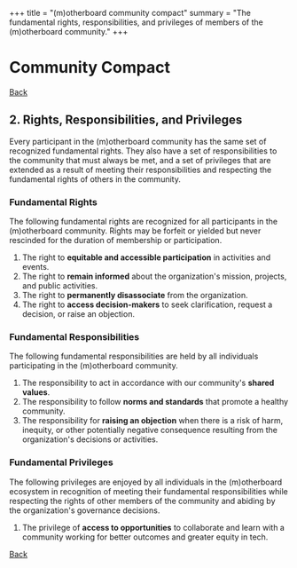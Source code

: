 +++
title = "(m)otherboard community compact"
summary = "The fundamental rights, responsibilities, and privileges of members of the (m)otherboard community."
+++

# Community Compact

[Back](/governance)

## 2\. Rights, Responsibilities, and Privileges

Every participant in the (m)otherboard community has the same set of recognized fundamental rights. They also have a set of responsibilities to the community that must always be met, and a set of privileges that are extended as a result of meeting their responsibilities and respecting the fundamental rights of others in the community.

### Fundamental Rights

The following fundamental rights are recognized for all participants in the (m)otherboard community. Rights may be forfeit or yielded but never rescinded for the duration of membership or participation.

1. The right to **equitable and accessible participation** in activities and events.
2. The right to **remain informed** about the organization's mission, projects, and public activities.
3. The right to **permanently disassociate** from the organization.
4. The right to **access decision-makers** to seek clarification, request a decision, or raise an objection.

### Fundamental Responsibilities

The following fundamental responsibilities are held by all individuals participating in the (m)otherboard community.

1. The responsibility to act in accordance with our community's **shared values**.
2. The responsibility to follow **norms and standards** that promote a healthy community.
3. The responsibility for **raising an objection** when there is a risk of harm, inequity, or other potentially negative consequence resulting from the organization's decisions or activities.

### Fundamental Privileges

The following privileges are enjoyed by all individuals in the (m)otherboard ecosystem in recognition of meeting their fundamental responsibilities while respecting the rights of other members of the community and abiding by the organization's governance decisions.

1. The privilege of **access to opportunities** to collaborate and learn with a community working for better outcomes and greater equity in tech.

[Back](/governance)
